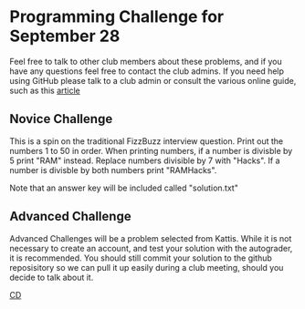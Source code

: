 # Programming Challenge for September 28

Feel free to talk to other club members about these problems, and if you have any questions feel free to contact the club admins. If you need help using GitHub please talk to a club admin or consult the various online guide, such as this [article](https://readwrite.com/2013/09/30/understanding-github-a-journey-for-beginners-part-1/)

## Novice Challenge

This is a spin on the traditional FizzBuzz interview question. Print out the numbers 1 to 50 in order. When printing numbers, if a number is divisble by 5 print "RAM" instead. Replace numbers divisible by 7 with "Hacks". If a number is divisble by both numbers print "RAMHacks". 

Note that an answer key will be included called "solution.txt"

## Advanced Challenge

Advanced Challenges will be a problem selected from Kattis. While it is not necessary to create an account, and test your solution with the autograder, it is recommended. You should still commit your solution to the github reposisitory so we can pull it up easily during a club meeting, should you decide to talk about it.

[CD](https://open.kattis.com/problems/cd)

